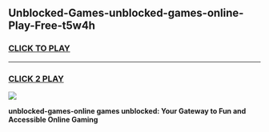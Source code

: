 
## Unblocked-Games-unblocked-games-online-Play-Free-t5w4h
<h3>
<a href="https://premium76.site?title=unblocked-games-online&ref=21A">CLICK TO PLAY</a></h3>
<hr>

<h3>
<a href="https://premium76.site?title=unblocked-games-online&ref=21A">CLICK 2 PLAY</a>
  
</h3>

<a href="https://premium76.site?title=unblocked-games-online&ref=21A"><img src="https://clearcache.store/games.png"></a>


**unblocked-games-online games unblocked: Your Gateway to Fun and Accessible Online Gaming**
